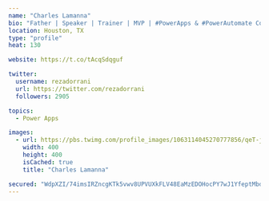 ```yaml
---
name: "Charles Lamanna"
bio: "Father | Speaker | Trainer | MVP | #PowerApps & #PowerAutomate Community Super User | YouTuber Right-pointing triangle http://youtube.com/c/rezadorrani | Learn - Share - Clockwise rightwards and leftwards open circle arrows"
location: Houston, TX
type: "profile"
heat: 130

website: https://t.co/tAcqSdqguf

twitter:
  username: rezadorrani
  url: https://twitter.com/rezadorrani
  followers: 2905

topics:
  - Power Apps

images:
  - url: https://pbs.twimg.com/profile_images/1063114045270777856/qeT-jpWr_400x400.jpg
    width: 400
    height: 400
    isCached: true
    title: "Charles Lamanna"

secured: "WdpXZI/74imsIRZncgKTk5vwv8UPVUXkFLV48EaMzEDOHocPY7wJ1YfeptMbdcrBWGcNLL7dXcHAYnZAUU69jFVbneRvIgS8gOyPXoD9vUoi16+c26/3QWskRLcXrt8II3CkwFd3stFVaysXQwn57Au4SiieZ+cyIUv2eRXp5BkNxSbITcE7I0xyf4LMZ5flqwCD10/AE8ly+dQIbVYVcv+ks1K3iyuGDxWNTGOaM1zwaP6X1IicrnLPA0yJEvaPFJP6mkDoUjpW7bgbSiNtn6XWGZAep7PPBegV0CnwIG5pQSRJsHTUGFSQ36ih4X3JFF05yLkiy3409GNVFl4rL/xA+cH3N6zKTBPmYfB4yblU2AVgQ/L9unO92RX5U6147dUU7vlXjtjfe5bg6flvtpRHkToZSWuqmnHDYBlSZMk=;5itS4oUhv1Sa55vbq+BbmA=="
---
```


